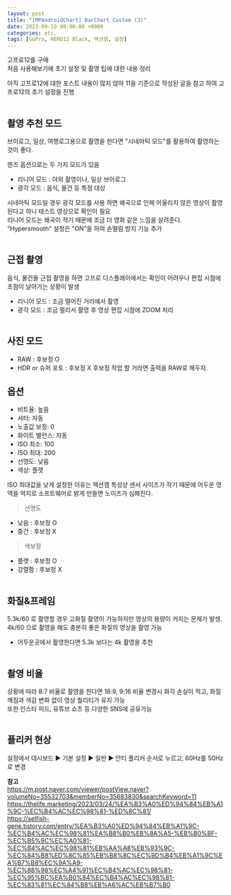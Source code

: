 ```yaml
---
layout: post
title: "[MPAndroidChart] BarChart Custom (3)"
date: 2023-09-19 09:00:00 +0900
categories: etc.
tags: [GoPro, HERO12 Black, 액션캠, 설정]
---
```


고프로12를 구매<br>
처음 사용해보기에 초기 설정 및 촬영 팁에 대한 내용 정리

아직 고프로12에 대한 포스트 내용이 많지 않아 11을 기준으로 작성된 글을 참고 하여 고프로12의 초기 설정을 진행
<br><br>

## 촬영 추천 모드 
 브이로그, 일상, 여행로그용으로 촬영을 한다면 "시네마틱 모드"를 활용하여 촬영하는 것이 좋다.

렌즈 옵션으로는 두 가지 모드가 있음
- 리니어 모드 : 야외 촬영이나, 일상 브이로그
- 광각 모드 : 음식, 물건 등 특정 대상

시네마틱 모드일 경우 광각 모드를 사용 하면 왜곡으로 인해 어울리지 않은 영상이 촬영 된다고 하니 테스트 영상으로 확인이 필요<br>
리니어 모드는 왜곡이 적기 때문에 조금 더 영화 같은 느낌을 살려준다.<br>
"Hypersmooth" 설정은 "ON"을 하여 손떨림 방지 기능 추가
<br><br>

## 근접 촬영
음식, 물건들 근접 촬영을 하면 고프로 디스플레이에서는 확인이 어려우나 편집 시점에 초점이 날아가는 상황이 발생
- 리니어 모드 : 조금 떨어진 거리에서 촬영
- 광각 모드 : 조금 멀리서 촬영 후 영상 편집 시점에 ZOOM 처리
<br><br>

## 사진 모드
- RAW : 후보정 O
- HDR or 슈퍼 포토 : 후보정 X
후보정 작업 할 거라면 출력을 RAW로 해두자.

## 옵션
- 비트율: 높음
- 셔터: 자동
- 노출값 보정: 0
- 화이트 밸런스: 자동
- ISO 최소: 100
- ISO 최대: 200
- 선명도: 낮음
- 색상: 플랫

ISO 최대값을 낮게 설정한 이유는 액션캠 특성상 센서 사이즈가 작기 때문에 어두운 영역을 억지로 소프트웨어로 밝게 만들면 노이즈가 심해진다.

> 선명도
- 낮음 : 후보정 O
- 중간 : 후보정 X

> 색보정
- 플랫 : 후보정 O
- 강렬함 : 후보정 X
<br><br>

## 화질&프레임
5.3k/60 로 촬영할 경우 고화질 촬영이 가능하지만 영상의 용량이 커지는 문제가 발생. 4k/60 으로 촬영을 해도 충분히 좋은 화질의 영상을 촬영 가능
- 어두운곳에서 촬영한다면 5.3k 보다는 4k 촬영을 추천
<br><br>

## 촬영 비율
상황에 따라 8:7 비율로 촬영을 한다면 16:9, 9:16 비율 변경시 화각 손실이 적고, 화질 깨짐과 색감 변화 없이 영상 퀄리티가 유지 가능 <br>
또한 인스타 피드, 유튜브 쇼츠 등 다양한 SNS에 공유가능
<br><br>

## 플리커 현상
설정에서 대시보드 ▶ 기본 설정 ▶ 일반 ▶ 안티 플리커 순서로 누르고, 60Hz를 50Hz로 변경

**참고**
<br>
https://m.post.naver.com/viewer/postView.naver?volumeNo=35532703&memberNo=35683830&searchKeyword=11
<br>
https://thelife.marketing/2023/03/24/%EA%B3%A0%ED%94%84%EB%A1%9C-%EC%B4%AC%EC%98%81-%ED%8C%81/
<br>
https://selfish-gene.tistory.com/entry/%EA%B3%A0%ED%94%84%EB%A1%9C-%EC%B4%AC%EC%98%81%EA%B8%B0%EB%8A%A5-%EB%B0%8F-%EC%B5%9C%EC%A0%81-%EC%B4%AC%EC%98%81%EB%AA%A8%EB%93%9C-%EC%84%B8%ED%8C%85%EB%B8%8C%EC%9D%B4%EB%A1%9C%EA%B7%B8%EC%9A%A9-%EC%88%98%EC%A4%91%EC%B4%AC%EC%98%81-%EC%95%BC%EA%B0%84%EC%B4%AC%EC%98%81-%EC%83%81%EC%84%B8%EB%A6%AC%EB%B7%B0